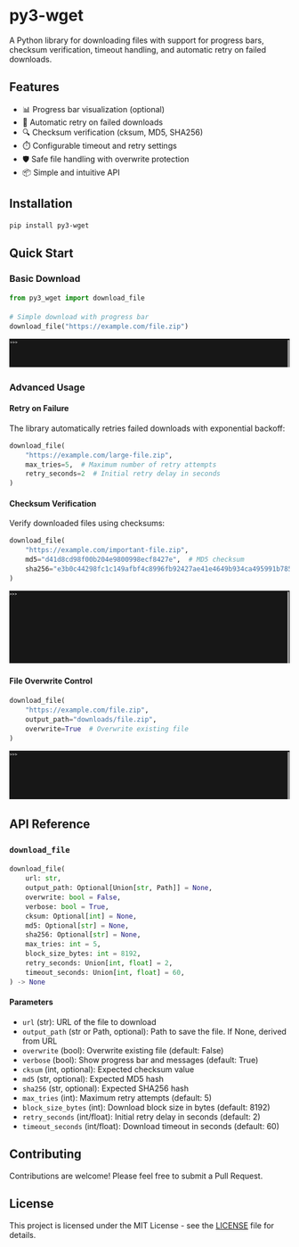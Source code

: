 # py3-wget

A Python library for downloading files with support for progress bars, checksum verification, timeout handling, and automatic retry on failed downloads.

## Features

- 📊 Progress bar visualization (optional)
- 🔄 Automatic retry on failed downloads
- 🔍 Checksum verification (cksum, MD5, SHA256)
- ⏱️ Configurable timeout and retry settings
- 🛡️ Safe file handling with overwrite protection
- 📦 Simple and intuitive API

## Installation

```bash
pip install py3-wget
```

## Quick Start

### Basic Download
```python
from py3_wget import download_file

# Simple download with progress bar
download_file("https://example.com/file.zip")
```

![Basic Download Demo](assets/e1.gif)

### Advanced Usage

#### Retry on Failure
The library automatically retries failed downloads with exponential backoff:
```python
download_file(
    "https://example.com/large-file.zip",
    max_tries=5,  # Maximum number of retry attempts
    retry_seconds=2  # Initial retry delay in seconds
)
```

#### Checksum Verification
Verify downloaded files using checksums:
```python
download_file(
    "https://example.com/important-file.zip",
    md5="d41d8cd98f00b204e9800998ecf8427e",  # MD5 checksum
    sha256="e3b0c44298fc1c149afbf4c8996fb92427ae41e4649b934ca495991b7852b855"  # SHA256 checksum
)
```

![Checksum Verification Demo](assets/e4.gif)

#### File Overwrite Control
```python
download_file(
    "https://example.com/file.zip",
    output_path="downloads/file.zip",
    overwrite=True  # Overwrite existing file
)
```

![Overwrite Demo](assets/e3.gif)

## API Reference

### `download_file`

```python
download_file(
    url: str,
    output_path: Optional[Union[str, Path]] = None,
    overwrite: bool = False,
    verbose: bool = True,
    cksum: Optional[int] = None,
    md5: Optional[str] = None,
    sha256: Optional[str] = None,
    max_tries: int = 5,
    block_size_bytes: int = 8192,
    retry_seconds: Union[int, float] = 2,
    timeout_seconds: Union[int, float] = 60,
) -> None
```

#### Parameters

- `url` (str): URL of the file to download
- `output_path` (str or Path, optional): Path to save the file. If None, derived from URL
- `overwrite` (bool): Overwrite existing file (default: False)
- `verbose` (bool): Show progress bar and messages (default: True)
- `cksum` (int, optional): Expected checksum value
- `md5` (str, optional): Expected MD5 hash
- `sha256` (str, optional): Expected SHA256 hash
- `max_tries` (int): Maximum retry attempts (default: 5)
- `block_size_bytes` (int): Download block size in bytes (default: 8192)
- `retry_seconds` (int/float): Initial retry delay in seconds (default: 2)
- `timeout_seconds` (int/float): Download timeout in seconds (default: 60)

## Contributing

Contributions are welcome! Please feel free to submit a Pull Request.

## License

This project is licensed under the MIT License - see the [LICENSE](LICENSE) file for details.

